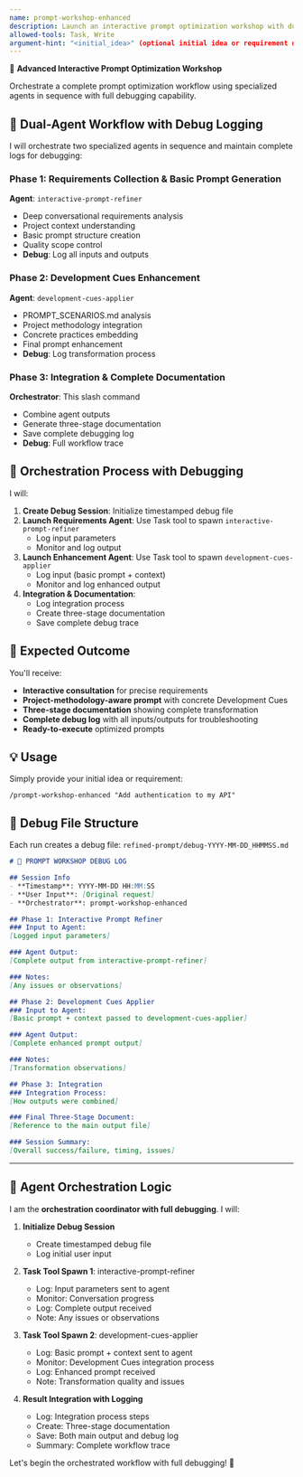 ```yaml
---
name: prompt-workshop-enhanced
description: Launch an interactive prompt optimization workshop with dual-agent orchestration. Uses Task tool to coordinate interactive-prompt-refiner and development-cues-applier in sequence for optimal prompt generation with Development Cues integration. Maintains complete debugging logs.
allowed-tools: Task, Write
argument-hint: "<initial_idea>" (optional initial idea or requirement description)
---
```


🎯 **Advanced Interactive Prompt Optimization Workshop**

Orchestrate a complete prompt optimization workflow using specialized agents in sequence with full debugging capability.

## 🔄 Dual-Agent Workflow with Debug Logging

I will orchestrate two specialized agents in sequence and maintain complete logs for debugging:

### Phase 1: Requirements Collection & Basic Prompt Generation
**Agent**: `interactive-prompt-refiner`
- Deep conversational requirements analysis
- Project context understanding  
- Basic prompt structure creation
- Quality scope control
- **Debug**: Log all inputs and outputs

### Phase 2: Development Cues Enhancement
**Agent**: `development-cues-applier`  
- PROMPT_SCENARIOS.md analysis
- Project methodology integration
- Concrete practices embedding
- Final prompt enhancement
- **Debug**: Log transformation process

### Phase 3: Integration & Complete Documentation
**Orchestrator**: This slash command
- Combine agent outputs
- Generate three-stage documentation
- Save complete debugging log
- **Debug**: Full workflow trace

## 🎯 Orchestration Process with Debugging

I will:
1. **Create Debug Session**: Initialize timestamped debug file
2. **Launch Requirements Agent**: Use Task tool to spawn `interactive-prompt-refiner`
   - Log input parameters
   - Monitor and log output
3. **Launch Enhancement Agent**: Use Task tool to spawn `development-cues-applier`
   - Log input (basic prompt + context)
   - Monitor and log enhanced output
4. **Integration & Documentation**: 
   - Log integration process
   - Create three-stage documentation
   - Save complete debug trace

## 🚀 Expected Outcome

You'll receive:
- **Interactive consultation** for precise requirements
- **Project-methodology-aware prompt** with concrete Development Cues
- **Three-stage documentation** showing complete transformation
- **Complete debug log** with all inputs/outputs for troubleshooting
- **Ready-to-execute** optimized prompts

## 💡 Usage

Simply provide your initial idea or requirement:

```
/prompt-workshop-enhanced "Add authentication to my API"
```

## 🐛 Debug File Structure

Each run creates a debug file: `refined-prompt/debug-YYYY-MM-DD_HHMMSS.md`

```markdown
# 🐛 PROMPT WORKSHOP DEBUG LOG

## Session Info
- **Timestamp**: YYYY-MM-DD HH:MM:SS
- **User Input**: [Original request]
- **Orchestrator**: prompt-workshop-enhanced

## Phase 1: Interactive Prompt Refiner
### Input to Agent:
[Logged input parameters]

### Agent Output:
[Complete output from interactive-prompt-refiner]

### Notes:
[Any issues or observations]

## Phase 2: Development Cues Applier  
### Input to Agent:
[Basic prompt + context passed to development-cues-applier]

### Agent Output:
[Complete enhanced prompt output]

### Notes:
[Transformation observations]

## Phase 3: Integration
### Integration Process:
[How outputs were combined]

### Final Three-Stage Document:
[Reference to the main output file]

### Session Summary:
[Overall success/failure, timing, issues]
```

---

## 🤖 Agent Orchestration Logic

I am the **orchestration coordinator with full debugging**. I will:

1. **Initialize Debug Session**
   - Create timestamped debug file
   - Log initial user input

2. **Task Tool Spawn 1**: interactive-prompt-refiner
   - Log: Input parameters sent to agent
   - Monitor: Conversation progress  
   - Log: Complete output received
   - Note: Any issues or observations

3. **Task Tool Spawn 2**: development-cues-applier  
   - Log: Basic prompt + context sent to agent
   - Monitor: Development Cues integration process
   - Log: Enhanced prompt received
   - Note: Transformation quality and issues

4. **Result Integration with Logging**
   - Log: Integration process steps
   - Create: Three-stage documentation
   - Save: Both main output and debug log
   - Summary: Complete workflow trace

Let's begin the orchestrated workflow with full debugging! 🎯